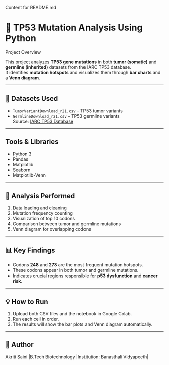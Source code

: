 Content for README.md

# 🧬 TP53 Mutation Analysis Using Python

Project Overview

This project analyzes **TP53 gene mutations** in both **tumor (somatic)** and **germline (inherited)** datasets from the IARC TP53 database.  
It identifies **mutation hotspots** and visualizes them through **bar charts** and a **Venn diagram**.

---

## 📂 Datasets Used
- `TumorVariantDownload_r21.csv` – TP53 tumor variants  
- `GermlineDownload_r21.csv` – TP53 germline variants  
Source: [IARC TP53 Database](https://tp53.isb-cgc.org/)

---

## Tools & Libraries
- Python 3  
- Pandas  
- Matplotlib  
- Seaborn  
- Matplotlib-Venn

---

## 🧠 Analysis Performed
1. Data loading and cleaning  
2. Mutation frequency counting  
3. Visualization of top 10 codons  
4. Comparison between tumor and germline mutations  
5. Venn diagram for overlapping codons  

---

## 📊 Key Findings
- Codons **248** and **273** are the most frequent mutation hotspots.  
- These codons appear in both tumor and germline mutations.  
- Indicates crucial regions responsible for **p53 dysfunction** and **cancer risk**.

---

## 💡 How to Run
1. Upload both CSV files and the notebook in Google Colab.  
2. Run each cell in order.  
3. The results will show the bar plots and Venn diagram automatically.

---

## 🧾 Author
Akriti Saini 
|B.Tech Biotechnology
|Institution: Banasthali Vidyapeeth| 

